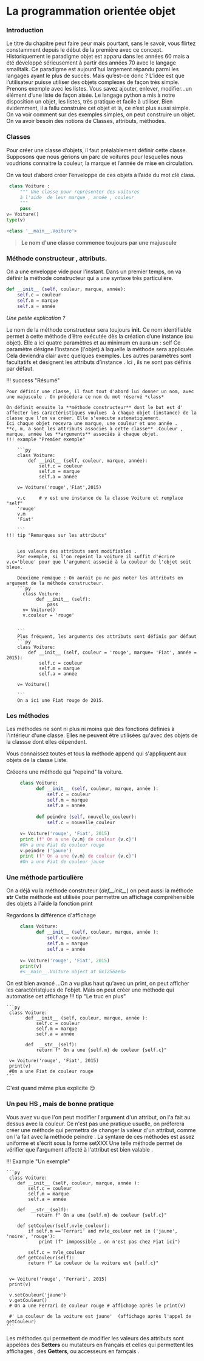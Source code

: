 # La programmation orientée objet


### Introduction

Le titre du chapitre peut faire peur mais pourtant, sans le savoir, vous flirtez constamment depuis le début de la première avec ce concept. 
Historiquement le paradigme objet est apparu dans les années 60 mais a été développé sérieusement à partir des années 70 avec le langage smalltalk. Ce paradigme est aujourd’hui largement répandu parmi les langages ayant le plus de succès.
Mais qu’est-ce donc ?  L’idée est que l’utilisateur puisse utiliser des objets complexes de façon très simple. 
Prenons exemple avec les listes. Vous savez ajouter, enlever, modifier…un élément d’une liste de façon aisée.  Le langage python a mis à notre disposition un objet, les listes, très pratique et facile à utiliser.
Bien évidemment, il a fallu construire cet objet et là, ce n’est plus aussi simple. On va voir comment sur des exemples simples, on peut construire un objet. On va avoir besoin des notions de Classes, attributs, méthodes.

### Classes
Pour créer une classe d’objets, il faut préalablement définir cette classe.
Supposons que nous gérions un parc de voitures pour lesquelles nous voudrions connaitre la couleur, la marque et l’année de mise en circulation.


On va tout d’abord créer l’enveloppe de ces objets à l’aide du mot clé class.
```py 
 class Voiture :
     """ Une classe pour représenter des voitures 
     à l'aide  de leur marque , année , couleur
     """
     pass
v= Voiture()
type(v)

<class '__main__.Voiture'>
``` 
   > **Le nom d'une classe commence toujours par une majuscule**

### Méthode constructeur , attributs.

On a une enveloppe vide pour l'instant. Dans un premier temps, on va définir la méthode constructeur qui a une syntaxe très particulière.

```py 
def __init__ (self, couleur, marque, année):
    self.c = couleur
    self.m = marque
    self.a = année 
```
*Une petite explication ?*

Le nom de la méthode constructeur sera toujours __init__. Ce nom identifiable permet à cette méthode d’être exécutée dès la création d’une instance (ou objet).
Elle a ici quatre paramètres et au minimum en aura un : self
Ce paramètre désigne l’instance (l'objet) à laquelle la méthode sera appliquée. Cela deviendra clair avec quelques exemples.
Les autres paramètres sont facultatifs et désignent les attributs d’instance . Ici , ils ne sont pas définis par défaut. 

!!! success "Résumé"

    Pour définir une classe, il faut tout d'abord lui donner un nom, avec une majuscule . On précèdera ce nom du mot réservé *class*

    On définit ensuite la **méthode constructeur** dont le but est d' affecter les caractéristiques voulues  à chaque objet (instance) de la classe que l'on va créer. Elle s'exécute automatiquement.
    Ici chaque objet recevra une marque, une couleur et une année .
    **c, m, a sont les attributs associés à cette classe** .Couleur , marque, année les **arguments** associés à chaque objet.
    !!! example "Premier exemple"
   
        ```py
        class Voiture:
            def __init__ (self, couleur, marque, année):
                self.c = couleur
                self.m = marque
                self.a = année 
        
        v= Voiture('rouge','Fiat',2015)

        v.c     # v est une instance de la classe Voiture et remplace "self" 
        'rouge'
        v.m
        'Fiat'

        ```
    !!! tip "Remarques sur les attributs"
        
      
        Les valeurs des attributs sont modifiables .
        Par exemple, si l'on repeint la voiture il suffit d'écrire v.c='bleue' pour que l'argument associé à la couleur de l'objet soit bleue.

        Deuxième remaque : On aurait pu ne pas noter les attributs en argument de la méthode constructeur.
        ```py
          class Voiture:
               def __init__ (self):
                   pass
          v= Voiture()
          v.couleur = 'rouge'

        
        ```
        Plus fréquent, les arguments des attributs sont définis par défaut 
        ```py
        class Voiture:
            def __init__ (self, couleur = 'rouge', marque= 'Fiat', année = 2015):
                self.c = couleur
                self.m = marque
                self.a = année 
        
        v= Voiture()

        ```
        On a ici une Fiat rouge de 2015.
        
        


### Les méthodes

Les méthodes ne sont ni plus ni moins que des fonctions définies à l'intérieur d'une classe. Elles ne peuvent être utilisées qu'avec des objets de la classse dont elles dépendent.

Vous connaissez toutes et tous la méthode append  qui s'appliquent aux objets de la classe Liste.

Créeons une méthode qui "repeind" la voiture.

```py
     class Voiture:
           def __init__ (self, couleur, marque, année ):
               self.c = couleur
               self.m = marque
               self.a = année 
            
           def peindre (self, nouvelle_couleur):
               self.c = nouvelle_couleur

     v= Voiture('rouge', 'Fiat', 2015)
     print (f" On a une {v.m} de couleur {v.c}")
     #On a une Fiat de couleur rouge
     v.peindre ('jaune')
     print (f" On a une {v.m} de couleur {v.c}")
     #On a une Fiat de couleur jaune
```
### Une méthode particulière

On a déjà vu la méthode construteur (*def__init__*) on peut aussi la méthode __str__
Cette méthode est utilisée pour permettre un affichage compréhensible des objets à l'aide la fonction print

Regardons la différence d'affichage

```py
     class Voiture:
           def __init__ (self, couleur, marque, année ):
               self.c = couleur
               self.m = marque
               self.a = année 
            
     v= Voiture('rouge', 'Fiat', 2015)
     print(v)
     #<__main__.Voiture object at 0x1256ae0>
```
On est bien avancé ...On a vu plus haut qu'avec un print, on peut afficher les caractéristqiues de l'objet. Mais on peut créer une méthode qui automatise cet affichage 
!!! tip "Le truc en plus"

    ```py
     class Voiture:
           def __init__ (self, couleur, marque, année ):
               self.c = couleur
               self.m = marque
               self.a = année 
            
           def  __str__(self):
               return f" On a une {self.m} de couleur {self.c}"
            
     v= Voiture('rouge', 'Fiat', 2015)
     print(v)
     #On a une Fiat de couleur rouge 
    ```
C'est quand même plus explicite :smirk:

### Un peu HS , mais de  bonne pratique 

Vous avez vu que l'on peut modifier l'argument d'un attribut, on l'a fait au dessus avec la couleur.
Ce n'est pas une pratique usuelle, on préferera créer une méthode qui permettra de changer la valeur d'un attribut, comme on l'a fait avec la méthode peindre .
La syntaxe de ces méthodes est assez uniforme et s'écrit sous la forme setXXX
Une telle méthode permet de vérifier que l'argument affecté à l'attribut est bien valable .

!!! Example "Un exemple"

    ```py
     class Voiture:
        def __init__ (self, couleur, marque, année ):
            self.c = couleur
            self.m = marque
            self.a = année 
            
        def  __str__(self):
               return f" On a une {self.m} de couleur {self.c}"
            
        def setCouleur(self,nvle_couleur):
            if self.m =='Ferrari' and nvle_couleur not in ('jaune', 'noire', 'rouge'):
                print (f" immpossible , on n'est pas chez Fiat ici")
           
            self.c = nvle_couleur
        def getCouleur(self):
            return f" La couleur de la voiture est {self.c}"
              
            
     v= Voiture('rouge', 'Ferrari', 2015)
     print(v)

     v.setCouleur('jaune') 
     v.getCouleur()
     # On a une Ferrari de couleur rouge # affichage après le print(v)

     #' La couleur de la voiture est jaune'  (affichage après l'appel de getCouleur)
    ```
   
Les méthodes qui permettent de modifier les valeurs des attributs sont appelées des **Setters**  ou mutateurs en français et celles qui permettent les affichages , des **Getters**, ou accesseurs en farnçais .
